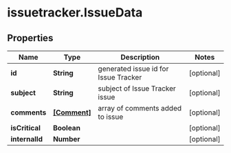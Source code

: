 # issuetracker.IssueData

## Properties

Name | Type | Description | Notes
------------ | ------------- | ------------- | -------------
**id** | **String** | generated issue id for Issue Tracker | [optional] 
**subject** | **String** | subject of Issue Tracker issue | [optional] 
**comments** | [**[Comment]**](Comment.md) | array of comments added to issue | [optional] 
**isCritical** | **Boolean** |  | [optional] 
**internalId** | **Number** |  | [optional] 


